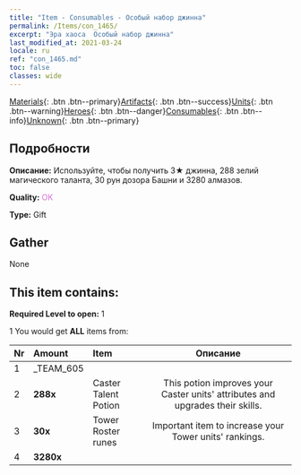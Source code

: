 ```yaml
---
title: "Item - Consumables - Особый набор джинна"
permalink: /Items/con_1465/
excerpt: "Эра хаоса  Особый набор джинна"
last_modified_at: 2021-03-24
locale: ru
ref: "con_1465.md"
toc: false
classes: wide
---
```

 [Materials](/ru/Items/){: .btn .btn--primary}[Artifacts](/ru/Items/Artifacts/){: .btn .btn--success}[Units](/ru/Items/Units/){: .btn .btn--warning}[Heroes](/ru/Items/Heroes/){: .btn .btn--danger}[Consumables](/ru/Items/Consumables/){: .btn .btn--info}[Unknown](/ru/Items/Unknown/){: .btn .btn--primary}

## Подробности
 **Описание:** Используйте, чтобы получить 3★ джинна, 288 зелий магического таланта, 30 рун дозора Башни и 3280 алмазов.

 **Quality:** <span style="color: #DA70D6">OK</span>

 **Type:** Gift

## Gather

  None

## This item contains:

 **Required Level to open:** 1

 1 You would get **ALL** items  from:

  | Nr | Amount |     Item    | Описание |
  |:---|:-------|:------------|:-----------:|
  | 1 | _TEAM_605 | 
  | 2 |  **288x** | Caster Talent Potion | This potion improves your Caster units' attributes and upgrades their skills.  | 
  | 3 |  **30x** | Tower Roster runes | Important item to increase your Tower units' rankings.  | 
  | 4 |  **3280x** | <i class="fas fa-gem"/> |  | 
